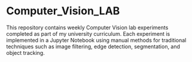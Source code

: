 # Computer_Vision_LAB
This repository contains weekly Computer Vision lab experiments completed as part of my university curriculum. Each experiment is implemented in a Jupyter Notebook using manual methods for traditional techniques such as image filtering, edge detection, segmentation, and object tracking.
